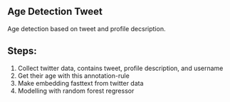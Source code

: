## Age Detection Tweet
Age detection based on tweet and profile decsription.

## Steps:
1. Collect twitter data, contains tweet, profile description, and username
2. Get their age with this annotation-rule
3. Make embedding fasttext from twitter data
3. Modelling with random forest regressor
